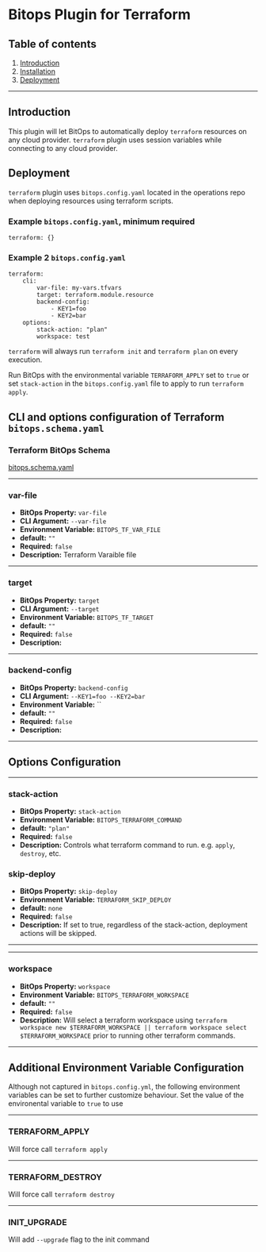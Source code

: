 # Bitops Plugin for Terraform

## Table of contents

1. [Introduction](#Introduction)
2. [Installation](https://github.com/bitops-plugins/terraform/blob/main/INSTALL.md)
3. [Deployment](#Deployment)


---

## Introduction
This plugin will let BitOps to automatically deploy ``terraform`` resources on any cloud provider. ``terraform`` plugin uses session variables while connecting to any cloud provider.

## Deployment

``terraform`` plugin uses ```bitops.config.yaml``` located in the operations repo when deploying resources using terraform scripts.

### Example `bitops.config.yaml`, minimum required
```
terraform: {}
```

### Example 2 `bitops.config.yaml`
```
terraform:
    cli:
        var-file: my-vars.tfvars
        target: terraform.module.resource
        backend-config:
            - KEY1=foo
            - KEY2=bar
    options:
        stack-action: "plan"
        workspace: test
```

``terraform`` will always run `terraform init` and `terraform plan` on every execution.

Run BitOps with the environmental variable `TERRAFORM_APPLY` set to `true` or set `stack-action` in the `bitops.config.yaml` file to apply to run `terraform apply`.

## CLI and options configuration of Terraform ``bitops.schema.yaml``

### Terraform BitOps Schema

[bitops.schema.yaml](https://github.com/bitops-plugins/terraform/blob/main/bitops.schema.yaml)

-------------------
### var-file
* **BitOps Property:** `var-file`
* **CLI Argument:** `--var-file`
* **Environment Variable:** `BITOPS_TF_VAR_FILE`
* **default:** `""`
* **Required:** `false`
* **Description:** Terraform Varaible file

-------------------
### target
* **BitOps Property:** `target`
* **CLI Argument:** `--target`
* **Environment Variable:** `BITOPS_TF_TARGET`
* **default:** `""`
* **Required:** `false`
* **Description:**

-------------------
### backend-config
* **BitOps Property:** `backend-config`
* **CLI Argument:** `--KEY1=foo --KEY2=bar`
* **Environment Variable:** ``
* **default:** `""`
* **Required:** `false`
* **Description:**

-------------------


## Options Configuration

-------------------

### stack-action
* **BitOps Property:** `stack-action`
* **Environment Variable:** `BITOPS_TERRAFORM_COMMAND`
* **default:** `"plan"`
* **Required:** `false`
* **Description:** Controls what terraform command to run. e.g. `apply`, `destroy`, etc. 

### skip-deploy
* **BitOps Property:** `skip-deploy`
* **Environment Variable:** `TERRAFORM_SKIP_DEPLOY`
* **default:** `none`
* **Required:** `false`
* **Description:** If set to true, regardless of the stack-action, deployment actions will be skipped.


-------------------
<!-- ### version
* **BitOps Property:** `version`
* **Environment Variable:** `BITOPS_TERRAFORM_VERSION`
* **default:** `"1.2.2"`
* **Required:** `false`
* **Description:** Allows customziation of which version of terraform to run

* **NOTE:** `This feature currently not supported.`  -->

-------------------
### workspace
* **BitOps Property:** `workspace`
* **Environment Variable:** `BITOPS_TERRAFORM_WORKSPACE`
* **default:** `""`
* **Required:** `false`
* **Description:** Will select a terraform workspace using `terraform workspace new $TERRAFORM_WORKSPACE || terraform workspace select $TERRAFORM_WORKSPACE` prior to running other terraform commands.

-------------------

## Additional Environment Variable Configuration
Although not captured in `bitops.config.yml`, the following environment variables can be set to further customize behaviour.  Set the value of the environental variable to `true` to use


-------------------
### TERRAFORM_APPLY
Will force call `terraform apply`

-------------------
### TERRAFORM_DESTROY
Will force call `terraform destroy`

-------------------
### INIT_UPGRADE
Will add `--upgrade` flag to the init command

